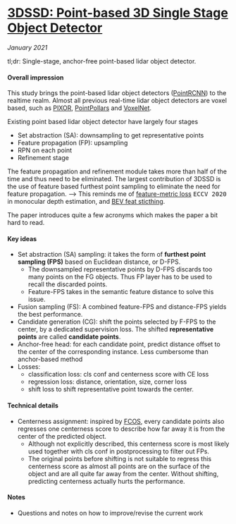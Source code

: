 # [3DSSD: Point-based 3D Single Stage Object Detector](https://arxiv.org/abs/2002.10187)

_January 2021_

tl;dr: Single-stage, anchor-free point-based lidar object detector.

#### Overall impression
This study brings the point-based lidar object detectors ([PointRCNN](point_rcnn.md)) to the realtime realm. Almost all previous real-time lidar object detectors are voxel based, such as [PIXOR](pixor.md), [PointPollars](point_pillars.md) and [VoxelNet](voxelnet.md).

Existing point based lidar object detector have largely four stages

- Set abstraction (SA): downsampling to get representative points
- Feature propagation (FP): upsampling
- RPN on each point
- Refinement stage

The feature propagation and refinement module takes more than half of the time and thus need to be eliminated. The largest contribution of 3DSSD is the use of feature based furthest point sampling to eliminate the need for feature propagation. --> This reminds me of [feature-metric loss](feature_metric.md) <kbd>ECCV 2020</kbd> in monocular depth estimation, and [BEV feat sticthing](bev_feat_stitching.md).

The paper introduces quite a few acronyms which makes the paper a bit hard to read.

#### Key ideas
- Set abstraction (SA) sampling: it takes the form of **furthest point sampling (FPS)** based on Euclidean distance, or D-FPS. 
	- The downsampled representative points by D-FPS discards too many points on the FG objects. Thus FP layer has to be used to recall the discarded points. 
	- Feature-FPS takes in the semantic feature distance to solve this issue. 
- Fusion sampling (FS): A combined feature-FPS and distance-FPS yields the best performance. 
- Candidate generation (CG): shift the points selected by F-FPS to the center, by a dedicated supervision loss. The shifted **representative points** are called **candidate points**.
- Anchor-free head: for each candidate point, predict distance offset to the center of the corresponding instance. Less cumbersome than anchor-based method
- Losses:
	- classification loss: cls conf and centerness score with CE loss
	- regression loss: distance, orientation, size, corner loss
	- shift loss to shift representative point towards the center.

#### Technical details
- Centerness assignment: inspired by [FCOS](fcos.md), every candidate points also regresses one centerness score to describe how far away it is from the center of the predicted object. 
	- Although not explicitly described, this centerness score is most likely used together with cls conf in postprocessing to filter out FPs.
	- The original points before shifting is not suitable to regress this centerness score as almost all points are on the surface of the object and are all quite far away from the center. Without shifting, predicting centerness actually hurts the performance.


#### Notes
- Questions and notes on how to improve/revise the current work  

